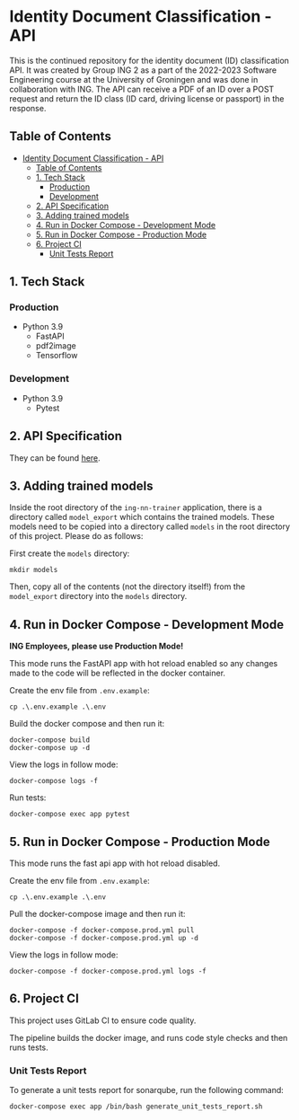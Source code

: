 # Identity Document Classification - API

This is the continued repository for the identity document (ID) classification API. It was created by Group ING 2 as a part of the 2022-2023 Software Engineering course at the University of Groningen and was done in collaboration with ING. The API can receive a PDF of an ID over a POST request and return the ID class (ID card, driving license or passport) in the response.

## Table of Contents

- [Identity Document Classification - API](#identity-document-classification---api)
  - [Table of Contents](#table-of-contents)
  - [1. Tech Stack](#1-tech-stack)
    - [Production](#production)
    - [Development](#development)
  - [2. API Specification](#2-api-specification)
  - [3. Adding trained models](#3-adding-trained-models)
  - [4. Run in Docker Compose - Development Mode](#4-run-in-docker-compose---development-mode)
  - [5. Run in Docker Compose - Production Mode](#5-run-in-docker-compose---production-mode)
  - [6. Project CI](#6-project-ci)
    - [Unit Tests Report](#unit-tests-report)

## 1. Tech Stack

### Production

- Python 3.9
  - FastAPI
  - pdf2image
  - Tensorflow

### Development

- Python 3.9
  - Pytest

## 2. API Specification

They can be found [here](spec.yml).

## 3. Adding trained models

Inside the root directory of the `ing-nn-trainer` application, there is a directory called `model_export` which contains the trained models. These models need to be copied into a directory called `models` in the root directory of this project. Please do as follows:

First create the `models` directory:

```terminal
mkdir models
```

Then, copy all of the contents (not the directory itself!) from the `model_export` directory into the `models` directory.

## 4. Run in Docker Compose - Development Mode

**ING Employees, please use Production Mode!**

This mode runs the FastAPI app with hot reload enabled so any changes made to the code will be reflected in the docker container.

Create the env file from `.env.example`:

```terminal
cp .\.env.example .\.env
```

Build the docker compose and then run it:

```terminal
docker-compose build
docker-compose up -d
```

View the logs in follow mode:

```terminal
docker-compose logs -f
```

Run tests:

```terminal
docker-compose exec app pytest
```

## 5. Run in Docker Compose - Production Mode

This mode runs the fast api app with hot reload disabled.

Create the env file from `.env.example`:

```terminal
cp .\.env.example .\.env
```

Pull the docker-compose image and then run it:

```terminal
docker-compose -f docker-compose.prod.yml pull
docker-compose -f docker-compose.prod.yml up -d
```

View the logs in follow mode:

```terminal
docker-compose -f docker-compose.prod.yml logs -f
```

## 6. Project CI

This project uses GitLab CI to ensure code quality.

The pipeline builds the docker image, and runs code style checks and then runs tests.

### Unit Tests Report

To generate a unit tests report for sonarqube, run the following command:

```terminal
docker-compose exec app /bin/bash generate_unit_tests_report.sh
```
